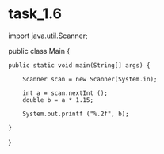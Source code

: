 # task_1.6

import java.util.Scanner;

public class Main {

    public static void main(String[] args) {

        Scanner scan = new Scanner(System.in);

        int a = scan.nextInt ();
        double b = a * 1.15;

        System.out.printf ("%.2f", b);

    }
}
